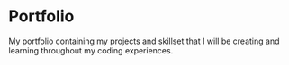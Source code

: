 # Portfolio

My portfolio containing my projects and skillset that I will be creating and learning throughout my coding experiences. 
